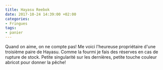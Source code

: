```yaml
---
title: Hayasu Reebok
date: 2017-10-24 14:39:00 +02:00
categories:
- Fringues
tags:
- panier
---
```


Quand on aime, on ne compte pas! Me voici l'heureuse propriétaire d'une troisième paire de Hayasu. Comme la fourmi je fais des réserves en cas de rupture de stock. Petite singularité sur les dernières, petite touche couleur abricot pour donner la pêche!